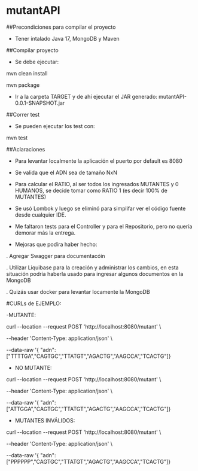 # mutantAPI

##Precondiciones para compilar el proyecto

- Tener intalado Java 17, MongoDB y Maven

##Compilar proyecto

- Se debe ejecutar:

mvn clean install

mvn package

- Ir a la carpeta TARGET y de ahí ejecutar el JAR generado:
	mutantAPI-0.0.1-SNAPSHOT.jar


##Correr test

- Se pueden ejecutar los test con:

mvn test

##Aclaraciones

- Para levantar localmente la aplicación el puerto por default es 8080

- Se valida que el ADN sea de tamaño NxN

- Para calcular el RATIO, al ser todos los ingresados MUTANTES y 0 HUMANOS, se decide tomar como RATIO 1 (es decir 100% de MUTANTES)


- Se usó Lombok y luego se eliminó para simplifar ver el código fuente desde cualquier IDE.

- Me faltaron tests para el Controller y para el Repositorio, pero no quería demorar más la entrega.

- Mejoras que podíra haber hecho:

. Agregar Swagger para documentacóin

. Utilizar Liquibase para la creación y administrar los cambios, en esta situación podría haberla usado para ingresar algunos documentos en la MongoDB

. Quizás usar docker para levantar locamente la MongoDB


#CURLs de EJEMPLO:

-MUTANTE:

curl --location --request POST 'http://localhost:8080/mutant' \

--header 'Content-Type: application/json' \

--data-raw '{ "adn": ["TTTTGA","CAGTGC","TTATGT","AGACTG","AAGCCA","TCACTG"]}

- NO MUTANTE:

curl --location --request POST 'http://localhost:8080/mutant' \

--header 'Content-Type: application/json' \

--data-raw '{ "adn": ["ATTGGA","CAGTGC","TTATGT","AGACTG","AAGCCA","TCACTG"]}

- MUTANTES INVÁLIDOS:

curl --location --request POST 'http://localhost:8080/mutant' \

--header 'Content-Type: application/json' \

--data-raw '{ "adn": ["PPPPPP","CAGTGC","TTATGT","AGACTG","AAGCCA","TCACTG"]}

